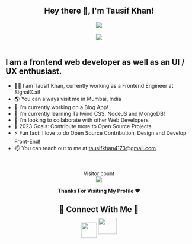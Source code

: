 
<div align="center">
    <h2>Hey there 👋, I'm Tausif Khan!</h2>
</div>
<div align="center">
    <a href="https://github.com/Tausif4171">
    <img align="center" src="https://github-readme-stats-git-masterrstaa-rickstaa.vercel.app/api?username=Tausif4171&show_icons=true&theme=yeblu&include_all_commits=true&count_private=true" />
    </a>
    <br>
    <br>
    <a href="https://github.com/Tausif4171"><img align="center" src="https://github-readme-stats.anuraghazra1.vercel.app/api/top-langs/?username=Tausif4171&layout=compact&theme=yeblu&langs_count=20" /></a>
</div>
<br>


<h2>I am a frontend web developer as well as an UI / UX enthusiast.</h2>
<ul>
<li> 👨‍💻 I am Tausif Khan, currently working as a Frontend Engineer at SignalX.ai!</li>
<li> 🌎 You can always visit me in Mumbai, India</li>
<li> 🔭 I’m currently working on a Blog App!</li>
<!-- <li> 🌱 I’m currently learning Single Page Application called <a href="https://reactjs.org/" target="_blank">React.js</a> and <a                     href='https://www.typescriptlang.org/docs/handbook/react.html' target="_blank">TypeScript</a></li> -->
<li> 🌱 I’m currently learning Tailwind CSS, NodeJS and MongoDB!</li>
<li> 👯 I’m looking to collaborate with other Web Developers </li>
<li> 🥅 2023 Goals: Contribute more to Open Source Projects</li>
<li> ⚡ Fun fact: I love to do Open Source Contribution, Design and Develop Front-End! </li>
<li> 📫 You can reach out to me at <a href="mailto:tausifkhan4173@gmail.com">tausifkhan4173@gmail.com</a> </li>
</ul>
<br />
<!-- <div align="center">
    <h2>⚡ My Technical Stack ⚡</h2>
    <h4>Languages</h4>
    <p>
    <img src="https://raw.githubusercontent.com/github/explore/80688e429a7d4ef2fca1e82350fe8e3517d3494d/topics/c/c.png" width="55" height="55">&nbsp;
    <img src="https://raw.githubusercontent.com/github/explore/80688e429a7d4ef2fca1e82350fe8e3517d3494d/topics/cpp/cpp.png" width="55" height="55">&nbsp;
    <img src="https://raw.githubusercontent.com/github/explore/80688e429a7d4ef2fca1e82350fe8e3517d3494d/topics/csharp/csharp.png" width="55" height="55">&nbsp;
    <img src="https://raw.githubusercontent.com/github/explore/80688e429a7d4ef2fca1e82350fe8e3517d3494d/topics/css/css.png" width="55" height="55">&nbsp;
    <img src="https://raw.githubusercontent.com/github/explore/80688e429a7d4ef2fca1e82350fe8e3517d3494d/topics/html/html.png" width="55" height="55">&nbsp; 
    <img src="https://raw.githubusercontent.com/github/explore/80688e429a7d4ef2fca1e82350fe8e3517d3494d/topics/java/java.png" width="55" height="55">&nbsp; 
    <img src="https://raw.githubusercontent.com/github/explore/80688e429a7d4ef2fca1e82350fe8e3517d3494d/topics/javascript/javascript.png" width="55" height="55">&nbsp; 
    <img src="https://raw.githubusercontent.com/github/explore/80688e429a7d4ef2fca1e82350fe8e3517d3494d/topics/json/json.png" width="55" height="55">&nbsp; 
    <img src="https://raw.githubusercontent.com/github/explore/80688e429a7d4ef2fca1e82350fe8e3517d3494d/topics/kotlin/kotlin.png" width="55" height="55">&nbsp; 
    <img src="https://raw.githubusercontent.com/github/explore/ccc16358ac4530c6a69b1b80c7223cd2744dea83/topics/php/php.png" width="55" height="55">&nbsp; 
    </p>
    <h4>Software</h4>
    <p>
    <img src="https://raw.githubusercontent.com/github/explore/80688e429a7d4ef2fca1e82350fe8e3517d3494d/topics/android/android.png" width="55" height="55">&nbsp;
    <img src="https://raw.githubusercontent.com/flutter/website/master/src/_assets/image/flutter-lockup.png" width="105" height="55">&nbsp;
    <img src="https://raw.githubusercontent.com/github/explore/80688e429a7d4ef2fca1e82350fe8e3517d3494d/topics/aspnet/aspnet.png" width="55" height="55">&nbsp;
    <img src="https://raw.githubusercontent.com/github/explore/80688e429a7d4ef2fca1e82350fe8e3517d3494d/topics/docker/docker.png" width="55" height="55">&nbsp;
    <img src="https://raw.githubusercontent.com/github/explore/80688e429a7d4ef2fca1e82350fe8e3517d3494d/topics/ethereum/ethereum.png" width="55" height="55">&nbsp;
    <img src="https://raw.githubusercontent.com/github/explore/80688e429a7d4ef2fca1e82350fe8e3517d3494d/topics/linux/linux.png" width="55" height="55">&nbsp; 
    </p>
    <h4>Tools</h4>
    <p>
    <img src="https://raw.githubusercontent.com/github/explore/80688e429a7d4ef2fca1e82350fe8e3517d3494d/topics/arduino/arduino.png" width="55" height="55">&nbsp;
    <img src="https://raw.githubusercontent.com/github/explore/80688e429a7d4ef2fca1e82350fe8e3517d3494d/topics/bootstrap/bootstrap.png" width="55" height="55">&nbsp;
    <img src="https://raw.githubusercontent.com/github/explore/80688e429a7d4ef2fca1e82350fe8e3517d3494d/topics/firebase/firebase.png" width="55" height="55">&nbsp;
    <img src="https://raw.githubusercontent.com/github/explore/80688e429a7d4ef2fca1e82350fe8e3517d3494d/topics/git/git.png" width="55" height="55">&nbsp;
    <img src="https://raw.githubusercontent.com/github/explore/89bdd9644f44d1b12180fd512b95574fe4c54617/topics/github-api/github-api.png" width="55" height="55">&nbsp;
    <img src="https://raw.githubusercontent.com/github/explore/80688e429a7d4ef2fca1e82350fe8e3517d3494d/topics/mysql/mysql.png" width="55" height="55">&nbsp; 
    <img src="https://raw.githubusercontent.com/github/explore/d92924b1d925bb134e308bd29c9de6c302ed3beb/topics/terminal/terminal.png" width="55" height="55">&nbsp; 
    <img src="https://raw.githubusercontent.com/github/explore/80688e429a7d4ef2fca1e82350fe8e3517d3494d/topics/vim/vim.png" width="55" height="55">&nbsp; 
    <img src="https://raw.githubusercontent.com/github/explore/80688e429a7d4ef2fca1e82350fe8e3517d3494d/topics/wordpress/wordpress.png" width="55" height="55">&nbsp;
    </p>
    </p>
</div>
<br>  -->
<p align="center"> 
  Visitor count<br>
  <img src="https://profile-counter.glitch.me/Tausif4171/count.svg" />
</p>
<p align="center">
  <b>Thanks For Visiting My Profile ❤️</b>
</p>
<div align="center">  
    <h2>🤝 Connect With Me 🤝</h2>
    <div style="display: flex;
    align-items: center;
    justify-content: center;">
    <a href="https://www.linkedin.com/in/tausif4171/"><img style="position: relative !important;
    top: 5px !important; height: 42px;" src="https://icons.iconarchive.com/icons/dakirby309/windows-8-metro/256/Web-Linked-in-alt-Metro-icon.png"/></a>&nbsp;
    <a href="https://twitter.com/Tausif4171"><img style="position: relative !important;display: flex;
    align-items: center;
    justify-content: center;
    top: -6px !important;
    height: 43px; width: 50px;" src="https://www.computerhope.com/jargon/t/twitter.png" /></a>
    </div>
</div>
